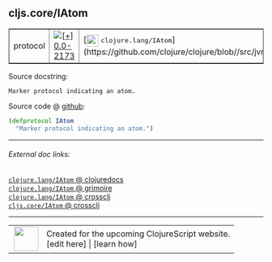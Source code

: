 ## cljs.core/IAtom



 <table border="1">
<tr>
<td>protocol</td>
<td><a href="https://github.com/cljsinfo/cljs-api-docs/tree/0.0-2173"><img valign="middle" alt="[+] 0.0-2173" title="Added in 0.0-2173" src="https://img.shields.io/badge/+-0.0--2173-lightgrey.svg"></a> </td>
<td>
[<img height="24px" valign="middle" src="http://i.imgur.com/1GjPKvB.png"> <samp>clojure.lang/IAtom</samp>](https://github.com/clojure/clojure/blob//src/jvm/clojure/lang/IAtom.java)
</td>
</tr>
</table>







Source docstring:

```
Marker protocol indicating an atom.
```


Source code @ [github](https://github.com/clojure/clojurescript/blob/r3196/src/cljs/cljs/core.cljs#L614-L615):

```clj
(defprotocol IAtom
  "Marker protocol indicating an atom.")
```

<!--
Repo - tag - source tree - lines:

 <pre>
clojurescript @ r3196
└── src
    └── cljs
        └── cljs
            └── <ins>[core.cljs:614-615](https://github.com/clojure/clojurescript/blob/r3196/src/cljs/cljs/core.cljs#L614-L615)</ins>
</pre>

-->

---



###### External doc links:

[`clojure.lang/IAtom` @ clojuredocs](http://clojuredocs.org/clojure.lang/IAtom)<br>
[`clojure.lang/IAtom` @ grimoire](http://conj.io/store/v1/org.clojure/clojure/1.7.0-beta3/clj/clojure.lang/IAtom/)<br>
[`clojure.lang/IAtom` @ crossclj](http://crossclj.info/fun/clojure.lang/IAtom.html)<br>
[`cljs.core/IAtom` @ crossclj](http://crossclj.info/fun/cljs.core.cljs/IAtom.html)<br>

---

 <table>
<tr><td>
<img valign="middle" align="right" width="48px" src="http://i.imgur.com/Hi20huC.png">
</td><td>
Created for the upcoming ClojureScript website.<br>
[edit here] | [learn how]
</td></tr></table>

[edit here]:https://github.com/cljsinfo/cljs-api-docs/blob/master/cljsdoc/cljs.core_IAtom.cljsdoc
[learn how]:https://github.com/cljsinfo/cljs-api-docs/wiki/cljsdoc-files

<!--

This information was too distracting to show to readers, but I'll leave it
commented here since it is helpful to:

- pretty-print the data used to generate this document
- and show how to retrieve that data



The API data for this symbol:

```clj
{:ns "cljs.core",
 :name "IAtom",
 :history [["+" "0.0-2173"]],
 :type "protocol",
 :full-name-encode "cljs.core_IAtom",
 :source {:code "(defprotocol IAtom\n  \"Marker protocol indicating an atom.\")",
          :title "Source code",
          :repo "clojurescript",
          :tag "r3196",
          :filename "src/cljs/cljs/core.cljs",
          :lines [614 615]},
 :full-name "cljs.core/IAtom",
 :clj-symbol "clojure.lang/IAtom",
 :docstring "Marker protocol indicating an atom."}

```

Retrieve the API data for this symbol:

```clj
;; from Clojure REPL
(require '[clojure.edn :as edn])
(-> (slurp "https://raw.githubusercontent.com/cljsinfo/cljs-api-docs/catalog/cljs-api.edn")
    (edn/read-string)
    (get-in [:symbols "cljs.core/IAtom"]))
```

-->
